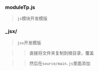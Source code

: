 ### moduleTp.js

> `js`模块开发模版

### _jsx/

> `jsx`开发模版

>> 直接将文件夹复制到根目录，覆盖

>> 然后在`source/main.js`里面添加